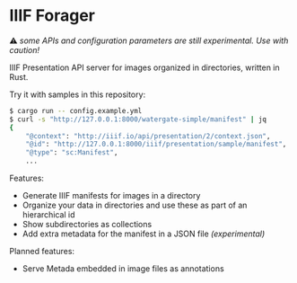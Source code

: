 # IIIF Forager

:warning: _some APIs and configuration parameters are still experimental. Use with caution!_

IIIF Presentation API server for images organized in directories, written in Rust.

Try it with samples in this repository:

```sh
$ cargo run -- config.example.yml
$ curl -s "http://127.0.0.1:8000/watergate-simple/manifest" | jq
{
    "@context": "http://iiif.io/api/presentation/2/context.json",
    "@id": "http://127.0.0.1:8000/iiif/presentation/sample/manifest",
    "@type": "sc:Manifest",
    ...
```

Features:

- Generate IIIF manifests for images in a directory
- Organize your data in directories and use these as part of an hierarchical id
- Show subdirectories as collections
- Add extra metadata for the manifest in a JSON file _(experimental)_

Planned features:

- Serve Metada embedded in image files as annotations
